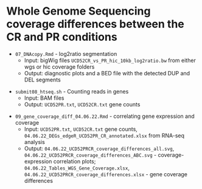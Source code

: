 # Whole Genome Sequencing coverage differences between the CR and PR conditions

<!-- /Users/mdozmorov/Documents/Work/GitHub/Katarzyna/PDXHiC/WGS/07_DNAcopy.Rmd -->
- `07_DNAcopy.Rmd` - log2ratio segmentation
    - Input: bigWig files `UCD52CR_vs_PR_hic_10kb_log2ratio.bw` from either wgs or hic coverage folders
    - Output: diagnostic plots and a BED file with the detected DUP and DEL segments

<!-- /Users/mdozmorov/Documents/Data/GoogleDrive/HiC_files/results/WGS/submit08_htseq.sh -->
- `submit08_htseq.sh` - Counting reads in genes
    - Input: BAM files
    - Output: `UCD52PR.txt`, `UCD52CR.txt` gene counts

<!-- /Users/mdozmorov/Documents/Work/GitHub/Katarzyna/PDXHiC/WGS/09_gene_coverage_diff_04.06.22.pdf -->
- `09_gene_coverage_diff_04.06.22.Rmd` - correlating gene expression and coverage
    - Input: `UCD52PR.txt`, `UCD52CR.txt` gene counts, `04.06.22_DEGs_edgeR_UCD52PR_CR_annotated.xlsx` from RNA-seq analysis
    - Output: `04.06.22_UCD52PRCR_coverage_differences_all.svg`, `04.06.22_UCD52PRCR_coverage_differences_ABC.svg` - coverage-expression correlation plots; `04.06.22_Tables_WGS_Gene_Coverage.xlsx`, `04.06.22_UCD52PRCR_coverage_differences.xlsx` - gene coverage differences

